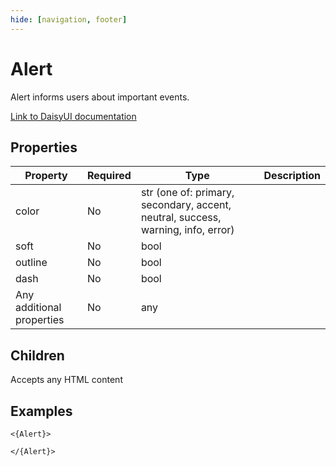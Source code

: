 ```yaml
---
hide: [navigation, footer]
---
```

# Alert

Alert informs users about important events.

[Link to DaisyUI documentation](https://daisyui.com/components/alert/)


## Properties

| Property | Required | Type | Description |
|----------|----------|------|-------------|
|color|No|str (one of: primary, secondary, accent, neutral, success, warning, info, error)||
|soft|No|bool||
|outline|No|bool||
|dash|No|bool||
|Any additional properties|No|any||

## Children

Accepts any HTML content

## Examples

```
<{Alert}>

</{Alert}>
```